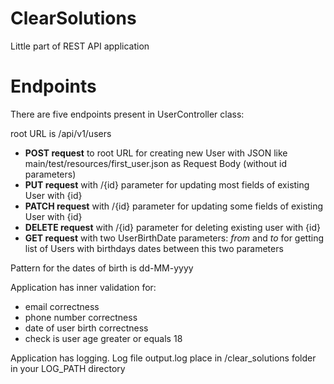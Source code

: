 # ClearSolutions
Little part of REST API application

# Endpoints

There are five endpoints present in UserController class:

root URL is /api/v1/users

- **POST request** to root URL for creating new User with JSON like main/test/resources/first_user.json as Request Body (without id parameters)
- **PUT request** with /{id} parameter for updating most fields of existing User with {id}
- **PATCH request** with /{id} parameter for updating some fields of existing User with {id}
- **DELETE request** with /{id} parameter for deleting existing user with {id}
- **GET request** with two UserBirthDate parameters: _from_ and _to_ for getting list of Users with birthdays dates between this two parameters

Pattern for the dates of birth is dd-MM-yyyy

Application has inner validation for:
- email correctness
- phone number correctness
- date of user birth correctness
- check is user age greater or equals 18

Application has logging. Log file output.log place in /clear_solutions folder in your LOG_PATH directory

